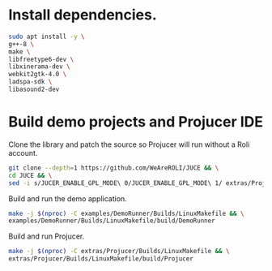 # Install dependencies.
```bash
sudo apt install -y \
g++-8 \
make \
libfreetype6-dev \
libxinerama-dev \
webkit2gtk-4.0 \
ladspa-sdk \
libasound2-dev
```

# Build demo projects and Projucer IDE

Clone the library and patch the source so Projucer will run without a Roli account.
```bash
git clone --depth=1 https://github.com/WeAreROLI/JUCE && \
cd JUCE && \
sed -i s/JUCER_ENABLE_GPL_MODE\ 0/JUCER_ENABLE_GPL_MODE\ 1/ extras/Projucer/JuceLibraryCode/AppConfig.h
```

Build and run the demo application.
```bash
make -j $(nproc) -C examples/DemoRunner/Builds/LinuxMakefile && \
examples/DemoRunner/Builds/LinuxMakefile/build/DemoRunner
```

Build and run Projucer.
```bash
make -j $(nproc) -C extras/Projucer/Builds/LinuxMakefile && \
extras/Projucer/Builds/LinuxMakefile/build/Projucer
```
